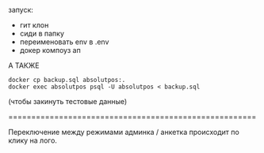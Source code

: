 запуск:
 - гит клон
 - сиди в папку
 - переименовать env в .env
 - докер компоуз ап

А ТАКЖЕ

```
docker cp backup.sql absolutpos:.
docker exec absolutpos psql -U absolutpos < backup.sql
```
(чтобы закинуть тестовые данные)

======================================================

Переключение между режимами админка / анкетка происходит по клику на лого.
